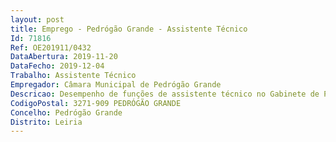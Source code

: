 ```yaml
--- 
layout: post
title: Emprego - Pedrógão Grande - Assistente Técnico
Id: 71816
Ref: OE201911/0432
DataAbertura: 2019-11-20
DataFecho: 2019-12-04
Trabalho: Assistente Técnico
Empregador: Câmara Municipal de Pedrógão Grande
Descricao: Desempenho de funções de assistente técnico no Gabinete de Proteção Civil e Defesa da Floresta, de acordo com o previsto no anexo a que se refere o n.º 2, do artigo 88.º, da lei n.º 35 2014, de 20 de junho
CodigoPostal: 3271-909 PEDRÓGÃO GRANDE
Concelho: Pedrógão Grande
Distrito: Leiria
--- 
```

